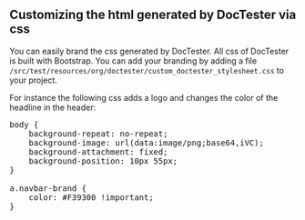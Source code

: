 ## Customizing the html generated by DocTester via css

You can easily brand the css generated by DocTester. All css of 
DocTester is built with Bootstrap. You can add your branding by adding
a file <code>/src/test/resources/org/doctester/custom_doctester_stylesheet.css</code>
to your project.

For instance the following css adds a logo and changes the color of the headline
in the header:

<pre class="prettyprint languague-css">
body {
	background-repeat: no-repeat;
	background-image: url(data:image/png;base64,iVC);
	background-attachment: fixed;
	background-position: 10px 55px;
}

a.navbar-brand {
	color: #F39300 !important; 
}
</pre>